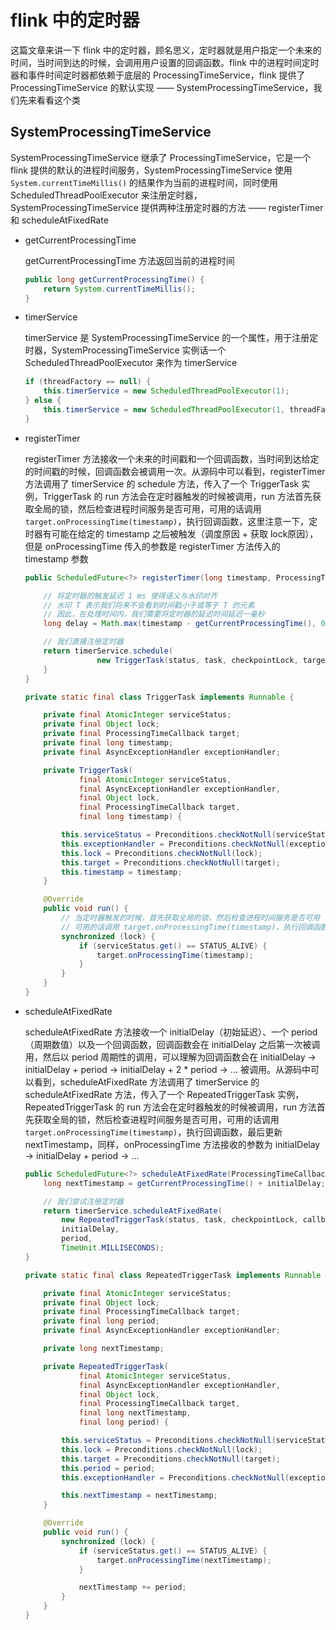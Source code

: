 # flink 中的定时器

这篇文章来讲一下 flink 中的定时器，顾名思义，定时器就是用户指定一个未来的时间，当时间到达的时候，会调用用户设置的回调函数。flink 中的进程时间定时器和事件时间定时器都依赖于底层的 ProcessingTimeService，flink 提供了 ProcessingTimeService 的默认实现 —— SystemProcessingTimeService，我们先来看看这个类

## SystemProcessingTimeService

SystemProcessingTimeService 继承了 ProcessingTimeService，它是一个 flink 提供的默认的进程时间服务，SystemProcessingTimeService 使用 `System.currentTimeMillis()` 的结果作为当前的进程时间，同时使用 ScheduledThreadPoolExecutor 来注册定时器，SystemProcessingTimeService 提供两种注册定时器的方法 —— registerTimer 和 scheduleAtFixedRate

* getCurrentProcessingTime

	getCurrentProcessingTime 方法返回当前的进程时间
	
	```java
	public long getCurrentProcessingTime() {
		return System.currentTimeMillis();
	}
	```	

* timerService
	
	timerService 是 SystemProcessingTimeService 的一个属性，用于注册定时器，SystemProcessingTimeService 实例话一个 ScheduledThreadPoolExecutor 来作为 timerService
	
	```java
	if (threadFactory == null) {
		this.timerService = new ScheduledThreadPoolExecutor(1);
	} else {
		this.timerService = new ScheduledThreadPoolExecutor(1, threadFactory);
	}
	```

* registerTimer

	registerTimer 方法接收一个未来的时间戳和一个回调函数，当时间到达给定的时间戳的时候，回调函数会被调用一次。从源码中可以看到，registerTimer 方法调用了 timerService 的 schedule 方法，传入了一个 TriggerTask 实例，TriggerTask 的 run 方法会在定时器触发的时候被调用，run 方法首先获取全局的锁，然后检查进程时间服务是否可用，可用的话调用 `target.onProcessingTime(timestamp)`，执行回调函数，这里注意一下，定时器有可能在给定的 timestamp 之后被触发（调度原因 + 获取 lock原因），但是 onProcessingTime 传入的参数是 registerTimer 方法传入的 timestamp 参数
	
	```java
	public ScheduledFuture<?> registerTimer(long timestamp, ProcessingTimeCallback target) {

		// 将定时器的触发延迟 1 ms 使得语义与水印对齐
		// 水印 T 表示我们将来不会看到时间戳小于或等于 T 的元素
		// 因此，在处理时间内，我们需要将定时器的延迟时间延迟一毫秒
		long delay = Math.max(timestamp - getCurrentProcessingTime(), 0) + 1;

		// 我们直接注册定时器
		return timerService.schedule(
					new TriggerTask(status, task, checkpointLock, target, timestamp), delay, TimeUnit.MILLISECONDS);
		}
	}

	private static final class TriggerTask implements Runnable {

		private final AtomicInteger serviceStatus;
		private final Object lock;
		private final ProcessingTimeCallback target;
		private final long timestamp;
		private final AsyncExceptionHandler exceptionHandler;

		private TriggerTask(
				final AtomicInteger serviceStatus,
				final AsyncExceptionHandler exceptionHandler,
				final Object lock,
				final ProcessingTimeCallback target,
				final long timestamp) {

			this.serviceStatus = Preconditions.checkNotNull(serviceStatus);
			this.exceptionHandler = Preconditions.checkNotNull(exceptionHandler);
			this.lock = Preconditions.checkNotNull(lock);
			this.target = Preconditions.checkNotNull(target);
			this.timestamp = timestamp;
		}

		@Override
		public void run() {
			// 当定时器触发的时候，首先获取全局的锁，然后检查进程时间服务是否可用
			// 可用的话调用 target.onProcessingTime(timestamp)，执行回调函数
			synchronized (lock) {
				if (serviceStatus.get() == STATUS_ALIVE) {
					target.onProcessingTime(timestamp);
				}
			}
		}
	}
	```

* scheduleAtFixedRate

	scheduleAtFixedRate 方法接收一个 initialDelay（初始延迟）、一个 period（周期数值）以及一个回调函数，回调函数会在 initialDelay 之后第一次被调用，然后以 period 周期性的调用，可以理解为回调函数会在 initialDelay -> initialDelay + period -> initialDelay + 2 * period -> ... 被调用。从源码中可以看到，scheduleAtFixedRate 方法调用了 timerService 的 scheduleAtFixedRate 方法，传入了一个 RepeatedTriggerTask 实例，RepeatedTriggerTask 的 run 方法会在定时器触发的时候被调用，run 方法首先获取全局的锁，然后检查进程时间服务是否可用，可用的话调用 `target.onProcessingTime(timestamp)`，执行回调函数，最后更新 nextTimestamp，同样，onProcessingTime 方法接收的参数为 initialDelay -> initialDelay + period -> ...
	
	```java
	public ScheduledFuture<?> scheduleAtFixedRate(ProcessingTimeCallback callback, long initialDelay, long period) {
		long nextTimestamp = getCurrentProcessingTime() + initialDelay;

		// 我们尝试注册定时器
		return timerService.scheduleAtFixedRate(
			new RepeatedTriggerTask(status, task, checkpointLock, callback, nextTimestamp, period),
			initialDelay,
			period,
			TimeUnit.MILLISECONDS);
	}
	
	private static final class RepeatedTriggerTask implements Runnable {

		private final AtomicInteger serviceStatus;
		private final Object lock;
		private final ProcessingTimeCallback target;
		private final long period;
		private final AsyncExceptionHandler exceptionHandler;

		private long nextTimestamp;

		private RepeatedTriggerTask(
				final AtomicInteger serviceStatus,
				final AsyncExceptionHandler exceptionHandler,
				final Object lock,
				final ProcessingTimeCallback target,
				final long nextTimestamp,
				final long period) {

			this.serviceStatus = Preconditions.checkNotNull(serviceStatus);
			this.lock = Preconditions.checkNotNull(lock);
			this.target = Preconditions.checkNotNull(target);
			this.period = period;
			this.exceptionHandler = Preconditions.checkNotNull(exceptionHandler);

			this.nextTimestamp = nextTimestamp;
		}

		@Override
		public void run() {
			synchronized (lock) {
				if (serviceStatus.get() == STATUS_ALIVE) {
					target.onProcessingTime(nextTimestamp);
				}

				nextTimestamp += period;
			}
		}
	}
	```